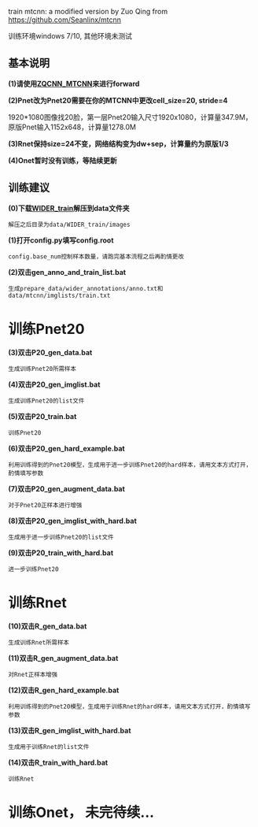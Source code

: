 train mtcnn: a modified version by Zuo Qing from https://github.com/Seanlinx/mtcnn

训练环境windows 7/10, 其他环境未测试

## 基本说明

**(1)请使用[ZQCNN_MTCNN](https://github.com/zuoqing1988/ZQCNN)来进行forward**

**(2)Pnet改为Pnet20需要在你的MTCNN中更改cell_size=20, stride=4**

1920*1080图像找20脸，第一层Pnet20输入尺寸1920x1080，计算量347.9M，原版Pnet输入1152x648，计算量1278.0M

**(3)Rnet保持size=24不变，网络结构变为dw+sep，计算量约为原版1/3**

**(4)Onet暂时没有训练，等陆续更新**

## 训练建议

**(0)下载[WIDER_train](https://pan.baidu.com/s/1PSR11Xs8lWmtVazCGoYR7Q)解压到data文件夹**

	解压之后目录为data/WIDER_train/images

**(1)打开config.py填写config.root**
	
	config.base_num控制样本数量，请跑完基本流程之后再酌情更改

**(2)双击gen_anno_and_train_list.bat**

	生成prepare_data/wider_annotations/anno.txt和data/mtcnn/imglists/train.txt

# 训练Pnet20 

**(3)双击P20_gen_data.bat**

	生成训练Pnet20所需样本
	
**(4)双击P20_gen_imglist.bat**

	生成训练Pnet20的list文件

**(5)双击P20_train.bat**

	训练Pnet20
	
**(6)双击P20_gen_hard_example.bat**

	利用训练得到的Pnet20模型，生成用于进一步训练Pnet20的hard样本，请用文本方式打开，酌情填写参数
	
**(7)双击P20_gen_augment_data.bat**

	对于Pnet20正样本进行增强
	
**(8)双击P20_gen_imglist_with_hard.bat**

	生成用于进一步训练Pnet20的list文件
	
**(9)双击P20_train_with_hard.bat**
	
	进一步训练Pnet20
	
# 训练Rnet

**(10)双击R_gen_data.bat**

	生成训练Rnet所需样本
	
**(11)双击R_gen_augment_data.bat**

	对Rnet正样本增强
	
**(12)双击R_gen_hard_example.bat**
	
	利用训练得到的Pnet20模型，生成用于训练Rnet的hard样本，请用文本方式打开，酌情填写参数
	
**(13)双击R_gen_imglist_with_hard.bat**

	生成用于训练Rnet的list文件
	
**(14)双击R_train_with_hard.bat**

	训练Rnet
	
# 训练Onet， 未完待续...




 
